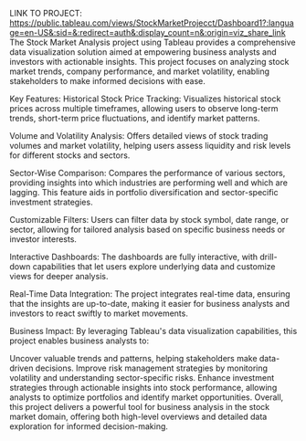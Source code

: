 LINK TO PROJECT: https://public.tableau.com/views/StockMarketProjecct/Dashboard1?:language=en-US&:sid=&:redirect=auth&:display_count=n&:origin=viz_share_link
The Stock Market Analysis project using Tableau provides a comprehensive data visualization solution aimed at empowering business analysts and investors with actionable insights. This project focuses on analyzing stock market trends, company performance, and market volatility, enabling stakeholders to make informed decisions with ease.

Key Features:
Historical Stock Price Tracking: Visualizes historical stock prices across multiple timeframes, allowing users to observe long-term trends, short-term price fluctuations, and identify market patterns.

Volume and Volatility Analysis: Offers detailed views of stock trading volumes and market volatility, helping users assess liquidity and risk levels for different stocks and sectors.

Sector-Wise Comparison: Compares the performance of various sectors, providing insights into which industries are performing well and which are lagging. This feature aids in portfolio diversification and sector-specific investment strategies.

Customizable Filters: Users can filter data by stock symbol, date range, or sector, allowing for tailored analysis based on specific business needs or investor interests.

Interactive Dashboards: The dashboards are fully interactive, with drill-down capabilities that let users explore underlying data and customize views for deeper analysis.

Real-Time Data Integration: The project integrates real-time data, ensuring that the insights are up-to-date, making it easier for business analysts and investors to react swiftly to market movements.

Business Impact:
By leveraging Tableau's data visualization capabilities, this project enables business analysts to:

Uncover valuable trends and patterns, helping stakeholders make data-driven decisions.
Improve risk management strategies by monitoring volatility and understanding sector-specific risks.
Enhance investment strategies through actionable insights into stock performance, allowing analysts to optimize portfolios and identify market opportunities.
Overall, this project delivers a powerful tool for business analysis in the stock market domain, offering both high-level overviews and detailed data exploration for informed decision-making.






